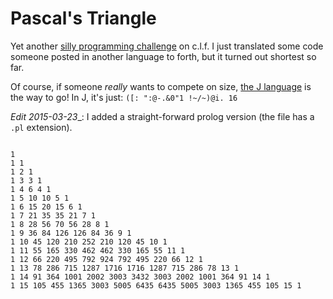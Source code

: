 # Pascal's Triangle

Yet another [silly programming challenge][1] on c.l.f. 
I just translated some code someone posted in
another language to forth, but it turned out shortest 
so far.

Of course, if someone _really_ wants to compete
on size, [the J language][2] is the way to go!
In J, it's just: `([: ":@-.&0"1 !~/~)@i. 16` 

_Edit 2015-03-23__: I added a straight-forward prolog
version (the file has a `.pl` extension).

<div><pre><code>
1
1 1
1 2 1
1 3 3 1
1 4 6 4 1
1 5 10 10 5 1
1 6 15 20 15 6 1
1 7 21 35 35 21 7 1
1 8 28 56 70 56 28 8 1
1 9 36 84 126 126 84 36 9 1
1 10 45 120 210 252 210 120 45 10 1
1 11 55 165 330 462 462 330 165 55 11 1
1 12 66 220 495 792 924 792 495 220 66 12 1
1 13 78 286 715 1287 1716 1716 1287 715 286 78 13 1
1 14 91 364 1001 2002 3003 3432 3003 2002 1001 364 91 14 1
1 15 105 455 1365 3003 5005 6435 6435 5005 3003 1365 455 105 15 1
</code></pre></div>

[1]: https://groups.google.com/d/topic/comp.lang.forth/3TTncBdnHjk/discussion
[2]: http://jsoftware.com/
